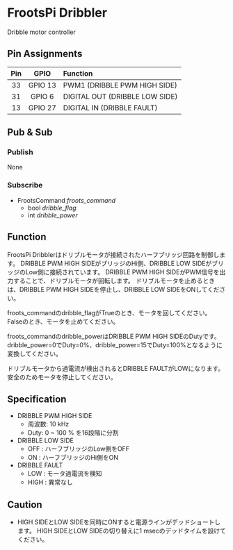 # FrootsPi Dribbler

Dribble motor controller

## Pin Assignments

|Pin|GPIO|Function|
|:---:|:---:|:---|
|33|GPIO 13|PWM1 (DRIBBLE PWM HIGH SIDE)|
|31|GPIO 6 |DIGITAL OUT (DRIBBLE LOW SIDE)|
|13|GPIO 27|DIGITAL IN (DRIBBLE FAULT)|

## Pub & Sub

### Publish

None

### Subscribe

- FrootsCommand *froots_command* 
  - bool *dribble_flag*
  - int *dribble_power*
  

## Function

FrootsPi Dribblerはドリブルモータが接続されたハーフブリッジ回路を制御します。
DRIBBLE PWM HIGH SIDEがブリッジのHi側、DRIBBLE LOW SIDEがブリッジのLow側に接続されています。
DRIBBLE PWM HIGH SIDEがPWM信号を出力することで、ドリブルモータが回転します。
ドリブルモータを止めるときは、DRIBBLE PWM HIGH SIDEを停止し、DRIBBLE LOW SIDEをONしてください。

froots_commandのdribble_flagがTrueのとき、モータを回してください。
Falseのとき、モータを止めてください。

froots_commandのdribble_powerはDRIBBLE PWM HIGH SIDEのDutyです。
dribble_power=0でDuty=0%、dribble_power=15でDuty=100%となるように変換してください。

ドリブルモータから過電流が検出されるとDRIBBLE FAULTがLOWになります。
安全のためモータを停止してください。

## Specification

- DRIBBLE PWM HIGH SIDE
  - 周波数: 10 kHz
  - Duty: 0 ~ 100 % を16段階に分割
- DRIBBLE LOW SIDE
  - OFF : ハーフブリッジのLow側をOFF
  - ON  : ハーフブリッジのHi側をON
- DRIBBLE FAULT
  - LOW : モータ過電流を検知
  - HIGH  : 異常なし

## Caution
- HIGH SIDEとLOW SIDEを同時にONすると電源ラインがデッドショートします。
HIGH SIDEとLOW SIDEの切り替えに1 msecのデッドタイムを設けてください。
